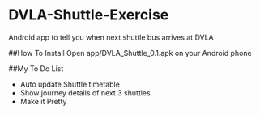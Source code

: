 # DVLA-Shuttle-Exercise
Android app to tell you when next shuttle bus arrives at DVLA

##How To Install
Open app/DVLA_Shuttle_0.1.apk on your Android phone

##My To Do List
* Auto update Shuttle timetable
* Show journey details of next 3 shuttles
* Make it Pretty
